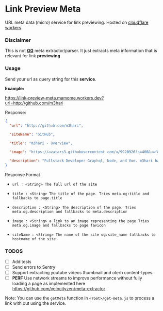 # Link Preview Meta

URL meta data (micro) service for link previewing.
Hosted on [cloudflare workers](https://workers.cloudflare.com/)

### **Disclaimer** 
This is not **[OG](https://ogp.me/)** meta extractor/parser. It just extracts meta information that is relevant for link **previewing**

### Usage

Send your url as query string for this **service**.

**Example:**

https://link-preview-meta.mamome.workers.dev?url=http://github.com/m3hari

Response:

```json
{
  "url": "http://github.com/m3hari",

  "siteName": "GitHub",

  "title": "m3hari - Overview",

  "image": "https://avatars3.githubusercontent.com/u/9920926?s=400&u=f858860918953de6367e906655ea9b93fce019e7&v=4",

  "description": "Fullstack Developer Graphql, Node, and Vue. m3hari has 31 repositories available. Follow their code on GitHub."
}
```

Response Format

- `url : <String> The full url of the site`

- `title : <String> The title of the page. Tries meta.og:title and fallbacks to page.title`

- `description : <String> The description of the page. Tries meta.og.description and fallbacks to meta.description`

- `image : <String> a link to an image representing the page.Tries meta.og.image and fallbacks to page favicon`

- `siteName : <String> The name of the site og:site_name fallbacks to hostname of the site`

### TODOS

- [ ] Add tests
- [ ] Send errors to Sentry
- [ ] Support extracting youtube videos thumbnail and oterh content-types
- [ ] **PERF** Use network streams to improve performance without fully loading a page as implemented here https://github.com/velocityzen/meta-extractor

Note: You can use the `getMeta` function in `<root>/get-meta.js` to process a link with out using the service.
